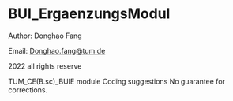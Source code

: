 # BUI_ErgaenzungsModul
Author: Donghao Fang 

Email: Donghao.fang@tum.de

2022 all rights reserve

TUM_CE(B.sc)_BUIE module Coding suggestions 
No guarantee for corrections.
